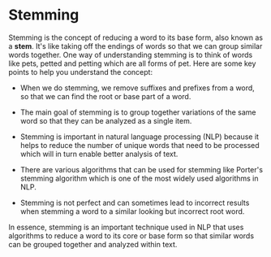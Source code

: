 # Stemming

Stemming is the concept of reducing a word to its base form, also known as a **stem**. It's like taking off the endings of words so that we can group similar words together. One way of understanding stemming is to think of words like pets, petted and petting which are all forms of pet. Here are some key points to help you understand the concept:

* When we do stemming, we remove suffixes and prefixes from a word, so that we can find the root or base part of a word.

* The main goal of stemming is to group together variations of the same word so that they can be analyzed as a single item.

* Stemming is important in natural language processing (NLP) because it helps to reduce the number of unique words that need to be processed which will in turn enable better analysis of text.

* There are various algorithms that can be used for stemming like Porter's stemming algorithm which is one of the most widely used algorithms in NLP.

* Stemming is not perfect and can sometimes lead to incorrect results when stemming a word to a similar looking but incorrect root word.

In essence, stemming is an important technique used in NLP that uses algorithms to reduce a word to its core or base form so that similar words can be grouped together and analyzed within text.
